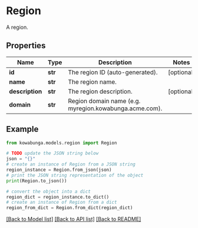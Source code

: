 # Region

A region.

## Properties

Name | Type | Description | Notes
------------ | ------------- | ------------- | -------------
**id** | **str** | The region ID (auto-generated). | [optional] 
**name** | **str** | The region name. | 
**description** | **str** | The region description. | [optional] 
**domain** | **str** | Region domain name (e.g. myregion.kowabunga.acme.com). | 

## Example

```python
from kowabunga.models.region import Region

# TODO update the JSON string below
json = "{}"
# create an instance of Region from a JSON string
region_instance = Region.from_json(json)
# print the JSON string representation of the object
print(Region.to_json())

# convert the object into a dict
region_dict = region_instance.to_dict()
# create an instance of Region from a dict
region_from_dict = Region.from_dict(region_dict)
```
[[Back to Model list]](../README.md#documentation-for-models) [[Back to API list]](../README.md#documentation-for-api-endpoints) [[Back to README]](../README.md)


